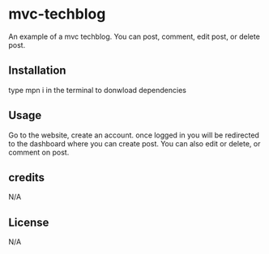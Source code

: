 # mvc-techblog

An example of a mvc techblog. You can post, comment, edit post, or delete post.

## Installation

type mpn i in the terminal to donwload dependencies

## Usage

Go to the website, create an account. once logged in you will be redirected to the dashboard where you can create post. You can also edit or delete, or comment on post.

## credits

N/A

## License

N/A